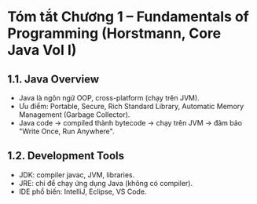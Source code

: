 # Tóm tắt Chương 1 – Fundamentals of Programming (Horstmann, Core Java Vol I)

## 1.1. Java Overview

- Java là ngôn ngữ OOP, cross-platform (chạy trên JVM).
- Ưu điểm: Portable, Secure, Rich Standard Library, Automatic Memory Management (Garbage Collector).
- Java code → compiled thành bytecode → chạy trên JVM → đảm bảo "Write Once, Run Anywhere".

## 1.2. Development Tools

- JDK: compiler javac, JVM, libraries.
- JRE: chỉ để chạy ứng dụng Java (không có compiler).
- IDE phổ biến: IntelliJ, Eclipse, VS Code.
